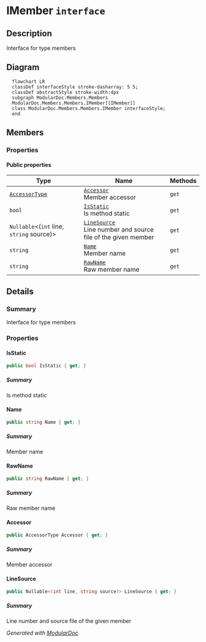 # IMember `interface`

## Description
Interface for type members

## Diagram
```mermaid
  flowchart LR
  classDef interfaceStyle stroke-dasharray: 5 5;
  classDef abstractStyle stroke-width:4px
  subgraph ModularDoc.Members.Members
  ModularDoc.Members.Members.IMember[[IMember]]
  class ModularDoc.Members.Members.IMember interfaceStyle;
  end
```

## Members
### Properties
#### Public  properties
| Type | Name | Methods |
| --- | --- | --- |
| [`AccessorType`](../enums/AccessorType.md) | [`Accessor`](#accessor)<br>Member accessor | `get` |
| `bool` | [`IsStatic`](#isstatic)<br>Is method static | `get` |
| `Nullable`&lt;(`int` line, `string` source)&gt; | [`LineSource`](#linesource)<br>Line number and source file of the given member | `get` |
| `string` | [`Name`](#name)<br>Member name | `get` |
| `string` | [`RawName`](#rawname)<br>Raw member name | `get` |

## Details
### Summary
Interface for type members

### Properties
#### IsStatic
```csharp
public bool IsStatic { get; }
```
##### Summary
Is method static

#### Name
```csharp
public string Name { get; }
```
##### Summary
Member name

#### RawName
```csharp
public string RawName { get; }
```
##### Summary
Raw member name

#### Accessor
```csharp
public AccessorType Accessor { get; }
```
##### Summary
Member accessor

#### LineSource
```csharp
public Nullable<(int line, string source)> LineSource { get; }
```
##### Summary
Line number and source file of the given member

*Generated with* [*ModularDoc*](https://github.com/hailstorm75/ModularDoc)
